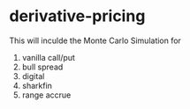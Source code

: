 # derivative-pricing
This will inculde the Monte Carlo Simulation for 
1. vanilla call/put
2. bull spread
3. digital
4. sharkfin
5. range accrue
